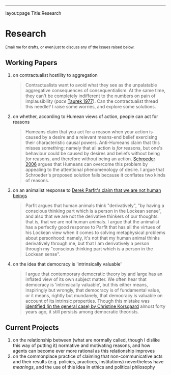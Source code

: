 ---
layout:page
Title:Research

# Research

<small>Email me for drafts, or even just to discuss any of the issues raised below.</small>

## Working Papers

1. on contractualist hostility to aggregation
    > Contractualists want to avoid what they see as the unpalatable aggregative consequences of consequentialism. At the same time, they can't be completely indifferent to the numbers on pain of implausibility (*pace* [Taurek 1977](https://www.jstor.org/stable/2264945)). Can the contractualist thread this needle? I raise some worries, and explore some solutions.

2. on whether, according to Humean views of action, people can act for reasons
    > Humeans claim that you act for a reason when your action is caused by a desire and a relevant means-end belief exercising their characteristic causal powers. Anti-Humeans claim that this misses something: namely that all action is *for* reasons, but one's behaviour could be caused by desires and beliefs without being *for* reasons, and therefore without being an action. [Schroeder 2006](https://oxford.universitypressscholarship.com/view/10.1093/acprof:oso/9780199299508.001.0001/acprof-9780199299508) argues that Humeans can overcome this problem by appealing to the attentional phenomenology of desire. I argue that Schroeder's proposed solution fails because it conflates two kinds of reasons.

3. on an animalist response to [Derek Parfit's claim that we are not human beings](https://www.cambridge.org/core/journals/philosophy/article/we-are-not-human-beings1/D9289B6416C760FFBF81544ED9B57E5E)
    > Parfit argues that human animals think "derivatively", "by having a conscious thinking part which is a person in the Lockean sense", and also that we are not the derivative thinkers of our thoughts: that is, that we are not human animals. I argue that the animalist has a perfectly good response to Parfit that has all the virtues of his Lockean view when it comes to solving metaphysical problems about personhood: namely, it's not that my human animal thinks derivatively through me, but that I am derivatively a person through my "conscious thinking part which is a person in the Lockean sense". 

4. on the idea that democracy is 'intrinsically valuable'
    > I argue that contemporary democratic theory by and large has an inflated view of its own subject matter. We often hear that democracy is 'intrinsically valuable', but this either means, inspiringly but wrongly, that democracy is of fundamental value, or it means, rightly but mundanely, that democracy is valuable on account of its intrinsic properties. Though this mistake was [identified (in the general case) by Christine Korsgaard](https://www.jstor.org/stable/2184924) almost forty years ago, it still persists among democratic theorists.

## Current Projects

1. on the relationship between (what are normally called, though I dislike this way of putting it) normative and motivating reasons, and how agents can become ever more rational as this relationship improves
2. on the commonplace practice of claiming that non-communicative acts and their results (e.g. policies, practices, institutions) nevertheless have *meanings*, and the use of this idea in ethics and political philosophy
